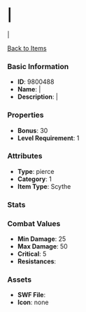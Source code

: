 # |

|

[Back to Items](../items.md)

### Basic Information

- **ID**: 9800488
- **Name**: |
- **Description**: |

### Properties

- **Bonus**: 30
- **Level Requirement**: 1

### Attributes

- **Type**: pierce    
- **Category**: 1
- **Item Type**: Scythe

### Stats


### Combat Values

- **Min Damage**: 25
- **Max Damage**: 50
- **Critical**: 5
- **Resistances**: 

### Assets

- **SWF File**: 
- **Icon**: none

